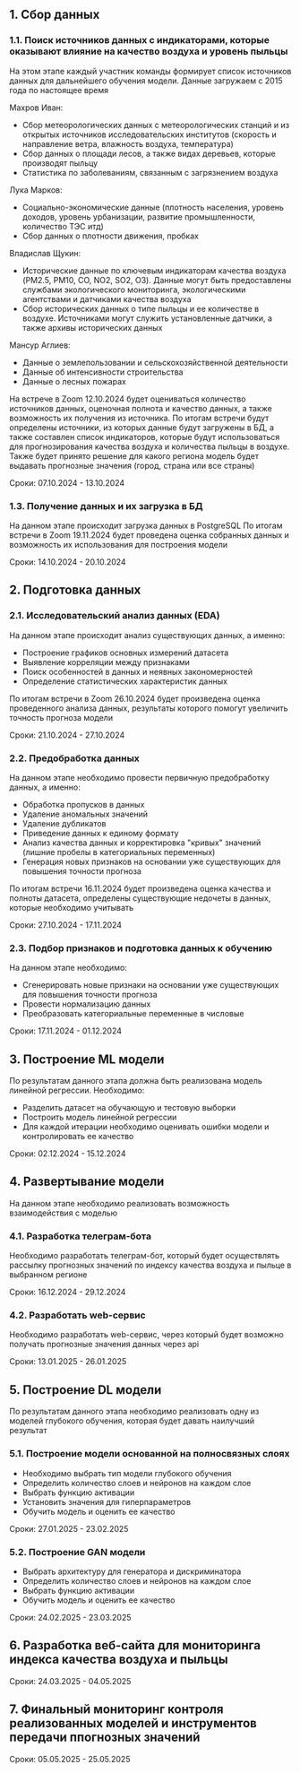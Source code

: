 ## 1. Сбор данных
### 1.1. Поиск источников данных с индикаторами, которые оказывают влияние на качество воздуха и уровень пыльцы
На этом этапе каждый участник команды формирует список источников данных для дальнейшего обучения модели. Данные загружаем с 2015 года по настоящее время

Махров Иван:
* Сбор метеорологических данных с метеорологических станций и из открытых источников исследовательских институтов (скорость и направление ветра, влажность воздуха, температура)
* Сбор данных о площади лесов, а также видах деревьев, которые производят пыльцу
* Статистика по заболеваниям, связанным с загрязнением воздуха

Лука Марков:
* Социально-экономические данные (плотность населения, уровень доходов, уровень урбанизации, развитие промышленности, количество ТЭС итд)
* Сбор данных о плотности движения, пробках

Владислав Щукин:
* Исторические данные по ключевым индикаторам качества воздуха (PM2.5, PM10, CO, NO2, SO2, O3). Данные могут быть предоставлены службами экологического мониторинга, экологическими агентствами и датчиками качества воздуха
* Сбор исторических данных о типе пыльцы и ее количестве в воздухе. Источниками могут служить установленные датчики, а также архивы исторических данных

Мансур Аглиев:
* Данные о землепользовании и сельскохозяйственной деятельности
* Данные об интенсивности строительства
* Данные о лесных пожарах

На встрече в Zoom 12.10.2024 будет оцениваться количество источников данных, оценочная полнота и качество данных, а также возможность их получения из источника. По итогам встречи будут определены источники, из которых данные будут загружены в БД, а также составлен список индикаторов, которые будут использоваться для прогнозирования качества воздуха и количества пыльцы в воздухе. Также будет принято решение для какого региона модель будет выдавать прогнозные значения (город, страна или все страны)

Сроки: 07.10.2024 - 13.10.2024

### 1.3. Получение данных и их загрузка в БД
На данном этапе происходит загрузка данных в PostgreSQL
По итогам встречи в Zoom 19.11.2024 будет проведена оценка собранных данных и возможность их использования для построения модели

Сроки: 14.10.2024 - 20.10.2024

## 2. Подготовка данных
### 2.1. Исследовательский анализ данных (EDA)
На данном этапе происходит анализ существующих данных, а именно: 
* Построение графиков основных измерений датасета
* Выявление корреляции между признаками
* Поиск особенностей в данных и неявных закономерностей
* Определение статистических характеристик данных

По итогам встречи в Zoom 26.10.2024 будет произведена оценка проведенного анализа данных, результаты которого помогут увеличить точность прогноза модели

Сроки: 21.10.2024 - 27.10.2024

### 2.2. Предобработка данных
На данном этапе необходимо провести первичную предобработку данных, а именно:
* Обработка пропусков в данных
* Удаление аномальных значений
* Удаление дубликатов
* Приведение данных к единому формату
* Анализ качества данных и корректировка "кривых" значений (лишние пробелы в категориальных переменных)
* Генерация новых признаков на основании уже существующих для повышения точности прогноза

По итогам встречи 16.11.2024 будет произведена оценка качества и полноты датасета, определены существующие недочеты в данных, которые необходимо учитывать

Сроки: 27.10.2024 - 17.11.2024

### 2.3. Подбор признаков и подготовка данных к обучению
На данном этапе необходимо:
* Сгенерировать новые признаки на основании уже существующих для повышения точности прогноза
* Провести нормализацию данных
* Преобразовать категориальные переменные в числовые

Сроки: 17.11.2024 - 01.12.2024

## 3. Построение ML модели
По результатам данного этапа должна быть реализована модель линейной регрессии. Необходимо:
* Разделить датасет на обучающую и тестовую выборки
* Построить модель линейной регрессии
* Для каждой итерации необходимо оценивать ошибки модели и контролировать ее качество

Сроки: 02.12.2024 - 15.12.2024

## 4. Развертывание модели
На данном этапе необходимо реализовать возможность взаимодействия с моделью

### 4.1. Разработка телеграм-бота
Необходимо разработать телеграм-бот, который будет осуществлять рассылку прогнозных значений по индексу качества воздуха и пыльце в выбранном регионе

Сроки: 16.12.2024 - 29.12.2024

### 4.2. Разработать web-сервис
Необходимо разработать web-сервис, через который будет возможно получать прогнозные значения данных через api

Сроки: 13.01.2025 - 26.01.2025

## 5. Построение DL модели
По результатам данного этапа необходимо реализовать одну из моделей глубокого обучения, которая будет давать наилучший результат

### 5.1. Построение модели основанной на полносвязных слоях
* Необходимо выбрать тип модели глубокого обучения
* Определить количество слоев и нейронов на каждом слое
* Выбрать функцию активации
* Установить значения для гиперпараметров
* Обучить модель и оценить ее качество

Сроки: 27.01.2025 - 23.02.2025

### 5.2. Построение GAN модели
* Выбрать архитектуру для генератора и дискриминатора
* Определить количество слоев и нейронов на каждом слое
* Выбрать функцию активации
* Обучить модель и оценить ее качество

Сроки: 24.02.2025 - 23.03.2025

## 6. Разработка веб-сайта для мониторинга индекса качества воздуха и пыльцы

Сроки: 24.03.2025 - 04.05.2025

## 7. Финальный мониторинг контроля реализованных моделей и инструментов передачи ппогнозных значений

Сроки: 05.05.2025 - 25.05.2025





